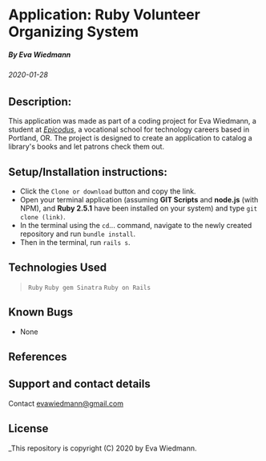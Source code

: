 # Application: **Ruby Volunteer Organizing System**

##### By Eva Wiedmann

###### _2020-01-28_

## Description:
This application was made as part of a coding project for Eva Wiedmann, a student at _[Epicodus](http://www.epicodus.com)_, a vocational school for technology careers based in Portland, OR. The project is designed to create an application to catalog a library's books and let patrons check them out.

## Setup/Installation instructions:
* Click the `Clone or download` button and copy the link.
* Open your terminal application (assuming **GIT Scripts** and **node.js** (with NPM), and **Ruby 2.5.1** have been installed on your system) and type `git clone (link)`.
* In the terminal using the `cd`... command, navigate to the newly created repository and run `bundle install`.
* Then in the terminal, run `rails s`.


## Technologies Used
> `Ruby`
> `Ruby gem Sinatra`
> `Ruby on Rails`

## Known Bugs
* None

<!-- ## Behavior Driven Development Specifications

|Spec|Input|Output|
|-|-|-|
|||| -->

## References

## Support and contact details
Contact [evawiedmann@gmail.com](mailto:evawiedmann@gmail.com)

## License
_This repository is copyright (C) 2020 by Eva Wiedmann.
